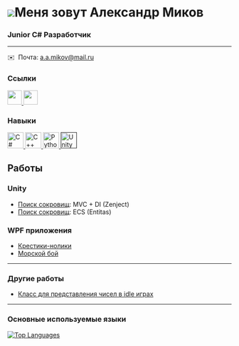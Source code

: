 ![](https://user-images.githubusercontent.com/18350557/176309783-0785949b-9127-417c-8b55-ab5a4333674e.gif)Меня зовут Александр Миков
=======================================================================================================================================

### Junior C# Разработчик
-------------------

 ✉️  Почта: [a.a.mikov@mail.ru](mailto:a.a.mikov@mail.ru)

### Ссылки
                                 
<p align="left">                          
  <a href="https://www.github.com/darkhhh" target="_blank" rel="noreferrer">
    <img src="https://raw.githubusercontent.com/danielcranney/readme-generator/main/public/icons/socials/github.svg" width="32" height="32"/>
  </a>                         
  <a href="https://t.me/whoooopyyy" target="_blank" rel="noreferrer">
    <img src="https://user-images.githubusercontent.com/82178107/236275482-94404eb3-457f-45ec-b76b-4a6dd7ced9b4.png" width="32" height="32" />
  </a>
</p>
   
### Навыки 
<p align="left">
  <a href="https://docs.microsoft.com/en-us/dotnet/csharp/" target="_blank" rel="noreferrer">
    <img src="https://raw.githubusercontent.com/danielcranney/readme-generator/main/public/icons/skills/csharp-colored.svg" width="36" height="36" alt="C#"/>
  </a>
  <a href="https://docs.microsoft.com/en-us/cpp/?view=msvc-170" target="_blank" rel="noreferrer">
    <img src="https://raw.githubusercontent.com/danielcranney/readme-generator/main/public/icons/skills/cplusplus-colored.svg" width="36" height="36" alt="C++"/>
  </a>
  <a href="https://www.python.org/" target="_blank" rel="noreferrer">
    <img src="https://raw.githubusercontent.com/danielcranney/readme-generator/main/public/icons/skills/python-colored.svg" width="36" height="36" alt="Python"/>
  </a>
  <a href="" target"_blank" rel="noreferrer">
    <img src="https://user-images.githubusercontent.com/82178107/236283588-728e76ab-3226-4e94-a750-e058c7780683.png" height="36" alt="Unity"/>
  </a>

</p>

## Работы

### Unity

* [Поиск сокровищ](https://github.com/Darkhhh/Test-Task-MVC-Zenject): MVC + DI (Zenject)
* [Поиск сокровищ](https://github.com/Darkhhh/ECS-Test-Task): ECS (Entitas)


### WPF приложения

* [Крестики-нолики](https://github.com/Darkhhh/TicTacToeWPF)
* [Морской бой](https://github.com/Darkhhh/BattleshipsWPF)

---

### Другие работы

* [Класс для представления чисел в idle играх](https://github.com/Darkhhh/BIgNumbers)

---

### Основные используемые языки

<a href="https://github.com/darkhhh" align="left">
  <img src="https://github-readme-stats.vercel.app/api/top-langs/?username=darkhhh&langs_count=10&title_color=0891b2&text_color=ffffff&icon_color=0891b2&bg_color=1c1917&hide_border=true&locale=en&custom_title=Top%20%Languages" alt="Top Languages" />
</a>


